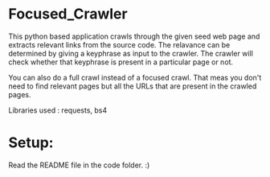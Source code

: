 # Focused_Crawler
This python based application crawls through the given seed web page and extracts relevant links from the source code.
The relavance can be determined by giving a keyphrase as input to the crawler. The crawler will check whether that keyphrase is 
present in a particular page or not. 

You can also do a full crawl instead of a focused crawl. That meas you don't need to find relevant pages but all the URLs that are
present in the crawled pages.

Libraries used : requests, bs4

# Setup:
Read the README file in the code folder. :)
